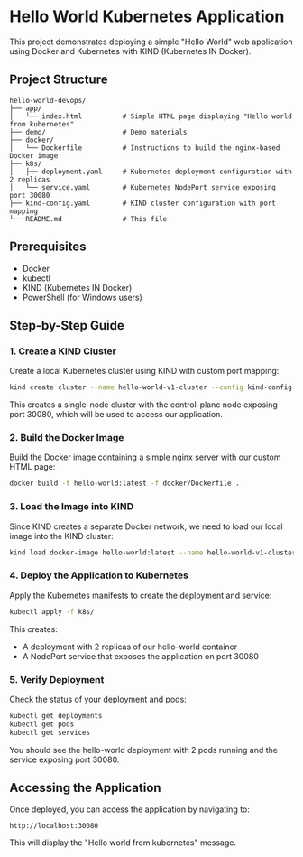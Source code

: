 # Hello World Kubernetes Application

This project demonstrates deploying a simple "Hello World" web application using Docker and Kubernetes with KIND (Kubernetes IN Docker).

## Project Structure

```
hello-world-devops/
├── app/
│   └── index.html          # Simple HTML page displaying "Hello world from kubernetes"
├── demo/                   # Demo materials
├── docker/
│   └── Dockerfile          # Instructions to build the nginx-based Docker image
├── k8s/
│   ├── deployment.yaml     # Kubernetes deployment configuration with 2 replicas
│   └── service.yaml        # Kubernetes NodePort service exposing port 30080
├── kind-config.yaml        # KIND cluster configuration with port mapping
└── README.md               # This file
```

## Prerequisites

- Docker
- kubectl
- KIND (Kubernetes IN Docker)
- PowerShell (for Windows users)

## Step-by-Step Guide

### 1. Create a KIND Cluster

Create a local Kubernetes cluster using KIND with custom port mapping:

```bash
kind create cluster --name hello-world-v1-cluster --config kind-config.yaml
```

This creates a single-node cluster with the control-plane node exposing port 30080, which will be used to access our application.

### 2. Build the Docker Image

Build the Docker image containing a simple nginx server with our custom HTML page:

```bash
docker build -t hello-world:latest -f docker/Dockerfile .
```

### 3. Load the Image into KIND

Since KIND creates a separate Docker network, we need to load our local image into the KIND cluster:

```bash
kind load docker-image hello-world:latest --name hello-world-v1-cluster
```

### 4. Deploy the Application to Kubernetes

Apply the Kubernetes manifests to create the deployment and service:

```bash
kubectl apply -f k8s/
```

This creates:
- A deployment with 2 replicas of our hello-world container
- A NodePort service that exposes the application on port 30080

### 5. Verify Deployment

Check the status of your deployment and pods:

```bash
kubectl get deployments
kubectl get pods
kubectl get services
```

You should see the hello-world deployment with 2 pods running and the service exposing port 30080.

## Accessing the Application

Once deployed, you can access the application by navigating to:

```
http://localhost:30080
```

This will display the "Hello world from kubernetes" message.

